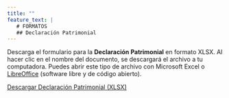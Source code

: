 ```yaml
---
title: ""
feature_text: |
   # FORMATOS
   ## Declaración Patrimonial
---
```


<p>Descarga el formulario para la <strong>Declaración Patrimonial</strong> en formato XLSX. Al hacer clic en el nombre del documento, se descargará el archivo a tu computadora. Puedes abrir este tipo de archivo con Microsoft Excel o <a href="https://es.libreoffice.org/">LibreOffice</a> (software libre y de código abierto).</p>

<p><a href="{{ site.url }}/documentos/Declaracion_patrimonial_funcionariosypersonasdeinterespublico.xlsx" download="Declaracion_patrimonial_funcionariosypersonasdeinterespublico.xlsx">Descargar Declaración Patrimonial (XLSX)</a></p>
